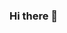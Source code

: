 ### Hi there 👋

<!--
**miki998/miki998** is a ✨ _special_ ✨ repository because its `README.md` (this file) appears on your GitHub profile.

Here are some ideas to get you started:

- 🔭 I’m currently working on semi-supervised annotation tool using variational methods
- 🌱 I’m currently learning about pyramidal model for computer vision
- 👯 I’m looking to collaborate on anything that is linked to computer vision or optimization
- 🤔 I’m looking for help with deploying some of my previous works!
- 💬 Ask me about ANYTHING
- 📫 How to reach me: my email is linked right there on the "left side of your page"
- 😄 Pronouns: ok
- ⚡ Fun fact: OK
-->
